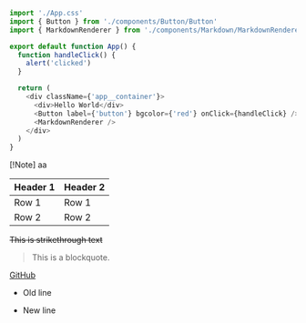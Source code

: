 ```typescript
import './App.css'
import { Button } from './components/Button/Button'
import { MarkdownRenderer } from './components/Markdown/MarkdownRenderer'

export default function App() {
  function handleClick() {
    alert('clicked')
  }

  return (
    <div className={'app__container'}>
      <div>Hello World</div>
      <Button label={'button'} bgcolor={'red'} onClick={handleClick} />
      <MarkdownRenderer />
    </div>
  )
}
```

[!Note]
aa

| Header 1 | Header 2 |
| -------- | -------- |
| Row 1    | Row 1    |
| Row 2    | Row 2    |

~~This is strikethrough text~~

> This is a blockquote.

[GitHub]: https://github.com

[GitHub][github-link]

[github-link]: https://github.com

- Old line

* New line
